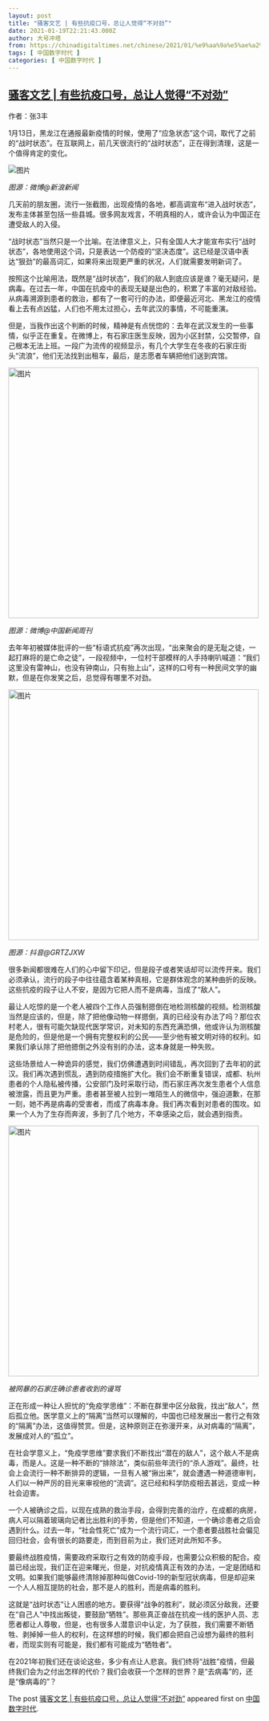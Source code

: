 ```yaml
---
layout: post
title: "骚客文艺 | 有些抗疫口号，总让人觉得“不对劲”"
date: 2021-01-19T22:21:43.000Z
author: 大号冲塔
from: https://chinadigitaltimes.net/chinese/2021/01/%e9%aa%9a%e5%ae%a2%e6%96%87%e8%89%ba-%e6%9c%89%e4%ba%9b%e6%8a%97%e7%96%ab%e5%8f%a3%e5%8f%b7%ef%bc%8c%e6%80%bb%e8%ae%a9%e4%ba%ba%e8%a7%89%e5%be%97%e4%b8%8d%e5%af%b9%e5%8a%b2/
tags: [ 中国数字时代 ]
categories: [ 中国数字时代 ]
---
```

<!--1611094903000-->
[骚客文艺 | 有些抗疫口号，总让人觉得“不对劲”](https://chinadigitaltimes.net/chinese/2021/01/%e9%aa%9a%e5%ae%a2%e6%96%87%e8%89%ba-%e6%9c%89%e4%ba%9b%e6%8a%97%e7%96%ab%e5%8f%a3%e5%8f%b7%ef%bc%8c%e6%80%bb%e8%ae%a9%e4%ba%ba%e8%a7%89%e5%be%97%e4%b8%8d%e5%af%b9%e5%8a%b2/)
------

<div>
<p>作者：张3丰</p><p>1月13日，黑龙江在通报最新疫情的时候，使用了“应急状态”这个词，取代了之前的“战时状态”。在互联网上，前几天很流行的“战时状态”，正在得到清理，这是一个值得肯定的变化。</p><p><img src="https://chinadigitaltimes.net/chinese/files/2021/01/post-661691-60075b7ba0bfb." alt="图片" /></p><p><em>图源：微博@新浪新闻</em></p><p>几天前的朋友圈，流行一张截图，出现疫情的各地，都高调宣布“进入战时状态”，发布主体甚至包括一些县城。很多网友戏言，不明真相的人，或许会认为中国正在遭受敌人的入侵。</p><p>“战时状态”当然只是一个比喻。在法律意义上，只有全国人大才能宣布实行“战时状态”，各地使用这个词，只是表达一个防疫的“坚决态度”。这已经是汉语中表达“狠劲”的最高词汇，如果将来出现更严重的状况，人们就需要发明新词了。</p><p>按照这个比喻用法，既然是“战时状态”，我们的敌人到底应该是谁？毫无疑问，是病毒。在过去一年，中国在抗疫中的表现无疑是出色的，积累了丰富的对敌经验。从病毒溯源到患者的救治，都有了一套可行的办法，即便最近河北、黑龙江的疫情看上去有点凶猛，人们也不用太过担心，去年武汉的事情，不可能重演。</p><p>但是，当我作出这个判断的时候，精神是有点恍惚的：去年在武汉发生的一些事情，似乎正在重复。在微博上，有石家庄医生反映，因为小区封禁，公交暂停，自己根本无法上班。一段广为流传的视频显示，有几个大学生在冬夜的石家庄街头“流浪”，他们无法找到出租车，最后，是志愿者车辆把他们送到宾馆。</p><p><img src="https://chinadigitaltimes.net/chinese/files/2021/01/post-661691-60075b7e4c725." alt="图片" width="500" class="aligncenter" /></p><p><em>图源：微博@中国新闻周刊</em></p><p>去年年初被媒体批评的一些“标语式抗疫”再次出现，“出来聚会的是无耻之徒，一起打麻将的是亡命之徒”，一段视频中，一位村干部模样的人手持喇叭喊道：“我们这里没有雷神山，也没有钟南山，只有抬上山”，这样的口号有一种民间文学的幽默，但是在你发笑之后，总觉得有哪里不对劲。</p><p><img src="https://chinadigitaltimes.net/chinese/files/2021/01/post-661691-60075b846ef17.gif" alt="图片" width="500" class="aligncenter" /></p><p><em>图源：抖音@GRTZJXW</em></p><p>很多新闻都很难在人们的心中留下印记，但是段子或者笑话却可以流传开来。我们必须承认，流行的段子中往往蕴含着某种真相，它是群体观念的某种曲折的反映。这些抗疫的段子让人不安，是因为它把人而不是病毒，当成了“敌人”。</p><p>最让人吃惊的是一个老人被四个工作人员强制摁倒在地检测核酸的视频。检测核酸当然是应该的，但是，除了把他像动物一样摁倒，真的已经没有办法了吗？那位农村老人，很有可能欠缺现代医学常识，对未知的东西充满恐惧，他或许认为测核酸是危险的，但是他是一个拥有完整权利的公民——至少他有被文明对待的权利。如果我们承认除了把他摁倒之外没有别的办法，这本身就是一种失败。</p><p>这些场景给人一种诡异的感觉，我们仿佛遭遇到时间错乱，再次回到了去年初的武汉。我们再次遇到慌乱，遇到防疫措施扩大化。我们会不断重复错误，成都、杭州患者的个人隐私被传播，公安部门及时采取行动，而石家庄再次发生患者个人信息被泄露，而且更为严重。患者甚至被人拉到一堆陌生人的微信中，强迫道歉，在那一刻，她不再是病毒的受害者，而成了病毒本身。我们再次看到对患者的围攻。如果一个人为了生存而奔波，多到了几个地方，不幸感染之后，就会遇到指责。</p><p><img src="https://chinadigitaltimes.net/chinese/files/2021/01/post-661691-60075b8903b37.png" alt="图片" width="500" class="aligncenter" /></p><p><em>被网暴的石家庄确诊患者收到的谩骂</em></p><p>正在形成一种让人担忧的“免疫学思维”：不断在群里中区分敌我，找出“敌人”，然后孤立他。医学意义上的“隔离”当然可以理解的，中国也已经发展出一套行之有效的“隔离”办法，这值得赞赏。但是，这种原则正在弥漫开来，从对病毒的“隔离”，发展成对人的“孤立”。</p><p>在社会学意义上，“免疫学思维”要求我们不断找出“潜在的敌人”，这个敌人不是病毒，而是人。这是一种不断的“排除法”，类似前些年流行的“杀人游戏”。最终，社会上会流行一种不断排异的逻辑，一旦有人被“揪出来”，就会遭遇一种道德审判，人们以一种严厉的目光来审视他的“流调”。这已经和科学防疫相去甚远，变成一种社会迫害。</p><p>一个人被确诊之后，以现在成熟的救治手段，会得到完善的治疗，在成都的病房，病人可以隔着玻璃向记者比出胜利的手势，但是他们不知道，一个确诊患者之后会遇到什么。过去一年，“社会性死亡”成为一个流行词汇，一个患者要战胜社会偏见回归社会，会有很长的路要走，而到目前为止，我们还对此所知不多。</p><p>要最终战胜疫情，需要政府采取行之有效的防疫手段，也需要公众积极的配合。疫苗已经出现，我们正在迎来曙光，但是，对抗疫情真正有效的办法，一定是团结和文明。如果我们能够最终清除掉那种叫做Covid-19的新型冠状病毒，但是却迎来一个人人相互提防的社会，那不是人的胜利，而是病毒的胜利。</p><p>这就是“战时状态”让人困惑的地方。要获得“战争的胜利”，就必须区分敌我，还要在“自己人”中找出叛徒，要鼓励“牺牲”。那些真正奋战在抗疫一线的医护人员、志愿者都让人尊敬，但是，也有很多人潜意识中认定，为了获胜，我们需要不断牺牲、剥掉掉一些人的权利，在这样想的时候，我们都会把自己设想为最终的胜利者，而现实则有可能是，我们都有可能成为“牺牲者”。</p><p>在2021年初我们还在谈论这些，多少有点让人悲哀。我们终将“战胜”疫情，但最终我们会为之付出怎样的代价？我们会收获一个怎样的世界？是“去病毒”的，还是“像病毒的”？</p><p>The post <a rel="nofollow" href="https://chinadigitaltimes.net/chinese/2021/01/%e9%aa%9a%e5%ae%a2%e6%96%87%e8%89%ba-%e6%9c%89%e4%ba%9b%e6%8a%97%e7%96%ab%e5%8f%a3%e5%8f%b7%ef%bc%8c%e6%80%bb%e8%ae%a9%e4%ba%ba%e8%a7%89%e5%be%97%e4%b8%8d%e5%af%b9%e5%8a%b2/">骚客文艺 | 有些抗疫口号，总让人觉得“不对劲”</a> appeared first on <a rel="nofollow" href="https://chinadigitaltimes.net/chinese">中国数字时代</a>.</p>
</div>
